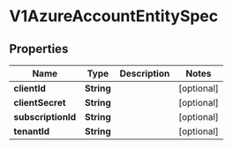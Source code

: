 # V1AzureAccountEntitySpec

## Properties
Name | Type | Description | Notes
------------ | ------------- | ------------- | -------------
**clientId** | **String** |  |  [optional]
**clientSecret** | **String** |  |  [optional]
**subscriptionId** | **String** |  |  [optional]
**tenantId** | **String** |  |  [optional]
